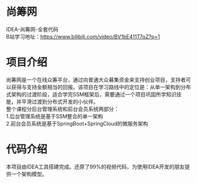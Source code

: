 # 尚筹网
IDEA-尚筹网-全套代码  
B站学习地址：https://www.bilibili.com/video/BV1bE411T7oZ?p=1
# 项目介绍
尚筹网是一个在线众筹平台，通过向普通大众募集资金来支持创业项目，支持者可以获得与支持金额相当的回报。该项目在学习路线中的定位是：从单一架构到分布式架构的过渡阶段，适合学完SSM框架后，需要通过一个项目巩固所学知识技能，并平滑过渡到分布式开发的小伙伴。  
整个课程分后台管理系统和前台会员系统两部分：  
1.后台管理系统是基于SSM整合的单一架构  
2.前台会员系统是基于SpringBoot+SpringCloud的微服务架构  
# 代码介绍
本项目由IDEA工具搭建完成。还原了99%的视频代码，为使用IDEA开发的朋友提供一个架构模型。
